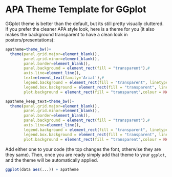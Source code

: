 # APA Theme Template for GGplot

GGplot theme is better than the default, but its still pretty visually cluttered. 
If you prefer the cleaner APA style look, here is a theme for you (it also makes the background transparent to have a clean look in posters/presentations):

```R
apatheme=theme_bw()+
  theme(panel.grid.major=element_blank(),
        panel.grid.minor=element_blank(),
        panel.border=element_blank(),
        panel.background = element_rect(fill = "transparent"),#
        axis.line=element_line(),
        text=element_text(family='Arial'),#
        legend.background = element_rect(fill = "transparent", linetype="solid"),#
        legend.box.background = element_rect(fill = "transparent", linetype="solid"),#
        plot.background = element_rect(fill = "transparent",colour = NA))#

apatheme_keep_text=theme_bw()+
  theme(panel.grid.major=element_blank(),
        panel.grid.minor=element_blank(),
        panel.border=element_blank(),
        panel.background = element_rect(fill = "transparent"),#
        axis.line=element_line(),
        legend.background = element_rect(fill = "transparent", linetype="solid"),#
        legend.box.background = element_rect(fill = "transparent", linetype="solid"),#
        plot.background = element_rect(fill = "transparent",colour = NA))#

```

Add either one to your code (the top changes the font, otherwise they are they same).
Then, once you are ready simply add that theme to your `ggplot`, and the theme will be automatically applied.

```R
ggplot(data aes(...)) + apatheme
```
